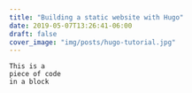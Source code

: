 ```yaml
---
title: "Building a static website with Hugo"
date: 2019-05-07T13:26:41-06:00
draft: false
cover_image: "img/posts/hugo-tutorial.jpg"
---
```


~~~~
This is a
piece of code
in a block
~~~~
